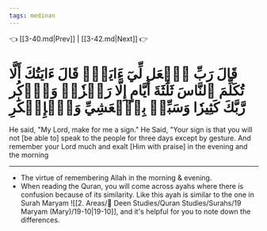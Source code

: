 ```yaml
---
tags: medinan
---
```


👈 [[3-40.md|Prev]] | [[3-42.md|Next]] 👉

# قَالَ رَبِّ ٱجۡعَل لِّيٓ ءَايَةٗۖ قَالَ ءَايَتُكَ أَلَّا تُكَلِّمَ ٱلنَّاسَ ثَلَٰثَةَ أَيَّامٍ إِلَّا رَمۡزٗاۗ وَٱذۡكُر رَّبَّكَ كَثِيرٗا وَسَبِّحۡ بِٱلۡعَشِيِّ وَٱلۡإِبۡكَٰرِ

He said, "My Lord, make for me a sign." He Said, "Your sign is that you will not [be able to] speak to the people for three days except by gesture. And remember your Lord much and exalt [Him with praise] in the evening and the morning

---
- The virtue of remembering Allah in the morning & evening.
- When reading the Quran, you will come across ayahs where there is confusion because of its similarity. Like this ayah is similar to the one in Surah Maryam ![[2. Areas/🕋 Deen Studies/Quran Studies/Surahs/19 Maryam (Mary)/19-10|19-10]], and it's helpful for you to note down the differences. 